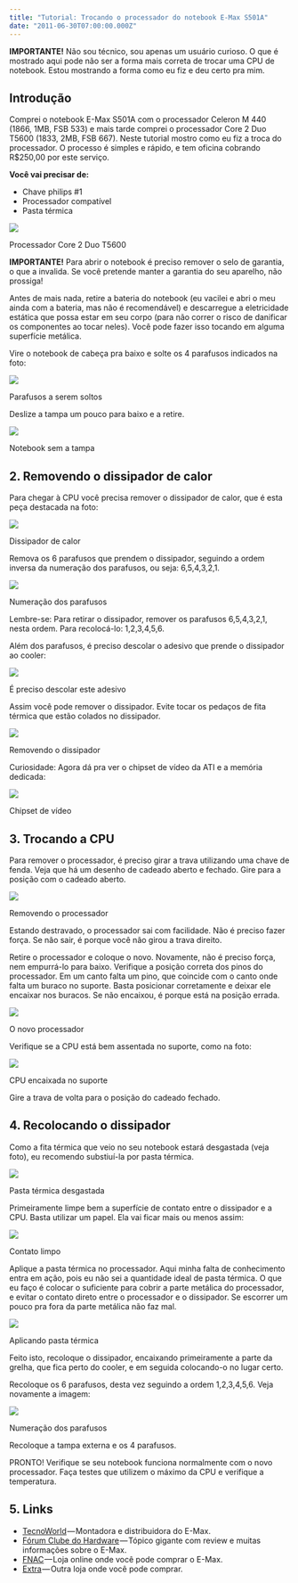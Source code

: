 ```yaml
---
title: "Tutorial: Trocando o processador do notebook E-Max S501A"
date: "2011-06-30T07:00:00.000Z"
---
```

**IMPORTANTE!** Não sou técnico, sou apenas um usuário curioso. O que é mostrado aqui pode não ser a forma mais correta de trocar uma CPU de notebook. Estou mostrando a forma como eu fiz e deu certo pra mim.

## Introdução

Comprei o notebook E-Max S501A com o processador Celeron M 440 (1866, 1MB, FSB 533) e mais tarde comprei o processador Core 2 Duo T5600 (1833, 2MB, FSB 667). Neste tutorial mostro como eu fiz a troca do processador. O processo é simples e rápido, e tem oficina cobrando R$250,00 por este serviço.

**Você vai precisar de:**

*   Chave philips #1
*   Processador compatível
*   Pasta térmica

![](0_TAAVJrbaLj2By-Zc.jpg)

Processador Core 2 Duo T5600

**IMPORTANTE!** Para abrir o notebook é preciso remover o selo de garantia, o que a invalida. Se você pretende manter a garantia do seu aparelho, não prossiga!

Antes de mais nada, retire a bateria do notebook (eu vacilei e abri o meu ainda com a bateria, mas não é recomendável) e descarregue a eletricidade estática que possa estar em seu corpo (para não correr o risco de danificar os componentes ao tocar neles). Você pode fazer isso tocando em alguma superfície metálica.

Vire o notebook de cabeça pra baixo e solte os 4 parafusos indicados na foto:

![](0_7Y-0ZoLas67EgXV.jpg)

Parafusos a serem soltos

Deslize a tampa um pouco para baixo e a retire.

![](0_1x6X0k9h7OK8iUgC.jpg)

Notebook sem a tampa

## 2\. Removendo o dissipador de calor

Para chegar à CPU você precisa remover o dissipador de calor, que é esta peça destacada na foto:

![](0_chh797fKhI5rx2ja.jpg)

Dissipador de calor

Remova os 6 parafusos que prendem o dissipador, seguindo a ordem inversa da numeração dos parafusos, ou seja: 6,5,4,3,2,1.

![](0_c4nYvg-nwvQjYV_J.jpg)

Numeração dos parafusos

Lembre-se: Para retirar o dissipador, remover os parafusos 6,5,4,3,2,1, nesta ordem. Para recolocá-lo: 1,2,3,4,5,6.

Além dos parafusos, é preciso descolar o adesivo que prende o dissipador ao cooler:

![](0_iwYw7pQuTjk6DjAq.jpg)

É preciso descolar este adesivo

Assim você pode remover o dissipador. Evite tocar os pedaços de fita térmica que estão colados no dissipador.

![](0_d5CLgmx262vphlRw.jpg)

Removendo o dissipador

Curiosidade: Agora dá pra ver o chipset de vídeo da ATI e a memória dedicada:

![](0_AVOs5tX_uG94sUDc.jpg)

Chipset de vídeo

## 3\. Trocando a CPU

Para remover o processador, é preciso girar a trava utilizando uma chave de fenda. Veja que há um desenho de cadeado aberto e fechado. Gire para a posição com o cadeado aberto.

![](0_7yCXF2-JGY5MLNJR.jpg)

Removendo o processador

Estando destravado, o processador sai com facilidade. Não é preciso fazer força. Se não sair, é porque você não girou a trava direito.

Retire o processador e coloque o novo. Novamente, não é preciso força, nem empurrá-lo para baixo. Verifique a posição correta dos pinos do processador. Em um canto falta um pino, que coincide com o canto onde falta um buraco no suporte. Basta posicionar corretamente e deixar ele encaixar nos buracos. Se não encaixou, é porque está na posição errada.

![](0_V7P_7MMq7ewxiwSS.jpg)

O novo processador

Verifique se a CPU está bem assentada no suporte, como na foto:

![](0_CqBucZd91GEBmfcA.jpg)

CPU encaixada no suporte

Gire a trava de volta para o posição do cadeado fechado.

## 4\. Recolocando o dissipador

Como a fita térmica que veio no seu notebook estará desgastada (veja foto), eu recomendo substiuí-la por pasta térmica.

![](0_9nbWNfm6ar1XqfJA.jpg)

Pasta térmica desgastada

Primeiramente limpe bem a superfície de contato entre o dissipador e a CPU. Basta utilizar um papel. Ela vai ficar mais ou menos assim:

![](0_VUoYpDylx1Slzu68.jpg)

Contato limpo

Aplique a pasta térmica no processador. Aqui minha falta de conhecimento entra em ação, pois eu não sei a quantidade ideal de pasta térmica. O que eu faço é colocar o suficiente para cobrir a parte metálica do processador, e evitar o contato direto entre o processador e o dissipador. Se escorrer um pouco pra fora da parte metálica não faz mal.

![](0_WZuOB-lpHyQx0Ctt.jpg)

Aplicando pasta térmica

Feito isto, recoloque o dissipador, encaixando primeiramente a parte da grelha, que fica perto do cooler, e em seguida colocando-o no lugar certo.

Recoloque os 6 parafusos, desta vez seguindo a ordem 1,2,3,4,5,6. Veja novamente a imagem:

![](0_ee5tBOK_v_1XjHPs.jpg)

Numeração dos parafusos

Recoloque a tampa externa e os 4 parafusos.

PRONTO! Verifique se seu notebook funciona normalmente com o novo processador. Faça testes que utilizem o máximo da CPU e verifique a temperatura.

## 5\. Links

*   [TecnoWorld](http://www.tecnoworld.com.br/) — Montadora e distribuidora do E-Max.
*   [Fórum Clube do Hardware](http://forum.clubedohardware.com.br/mini-review-notebook/469956) — Tópico gigante com review e muitas informações sobre o E-Max.
*   [FNAC](http://www.fnac.com.br/) — Loja online onde você pode comprar o E-Max.
*   [Extra](http://www.extra.com.br/) — Outra loja onde você pode comprar.